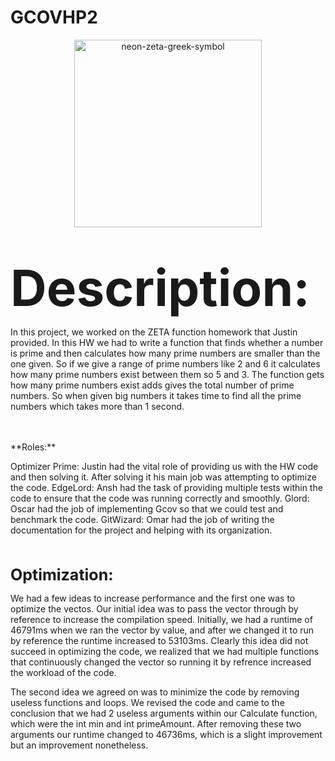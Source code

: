  # GCOVHP2
<div align="center">
  <img src="https://github.com/user-attachments/assets/8d69fa45-cca3-4987-8ca4-d798888290bd" alt="neon-zeta-greek-symbol" width="300"/>
</div><br><br>
<p><strong style="font-size: 80px;">Description:</strong></p>
<p>In this project, we worked on the ZETA function homework that Justin provided. In this HW we had to write a function that finds whether a number is prime and then calculates how many prime numbers are smaller than the one given. So if we give a range of prime numbers like 2 and 6 it calculates how many prime numbers exist between them so 5 and 3. The function gets how many prime numbers exist adds gives the total number of prime numbers. So when given big numbers it takes time to find all the prime numbers which takes more than 1 second.
</p>
<br>
<br>
**Roles:**
<p> 
Optimizer Prime: Justin had the vital role of providing us with the HW code and then solving it. After solving it his main job was attempting to optimize the code.
EdgeLord: Ansh had the task of providing multiple tests within the code to ensure that the code was running correctly and smoothly. 
Glord: Oscar had the job of implementing Gcov so that we could test and benchmark the code.
GitWizard: Omar had the job of writing the documentation for the project and helping with its organization.
</p>
<br>
<br>
<div style="font-size:25px; font-weight:bold;">Optimization:</div>
<p> We had a few ideas to increase performance and the first one was to optimize the vectos. Our initial idea was to pass the vector through by reference to increase the compilation speed. Initially, we had a runtime of 46791ms when we ran the vector by value, and after we changed it to run by reference the runtime increased to 53103ms. Clearly this idea did not succeed in optimizing the code, we realized that we had multiple functions that continuously changed the vector so running it by refrence increased the workload of the code. </p>
<p>The second idea we agreed on was to minimize the code by removing useless functions and loops. We revised the code and came to the conclusion that we had 2 useless arguments within our Calculate function, which were the int min and int primeAmount. After removing these two arguments our runtime changed to 46736ms, which is a slight improvement but an improvement nonetheless.</p>
